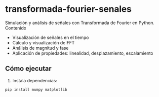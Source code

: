 # transformada-fourier-senales
Simulación y análisis de señales con Transformada de Fourier en Python.
Contenido

- Visualización de señales en el tiempo
- Cálculo y visualización de FFT
- Análisis de magnitud y fase
- Aplicación de propiedades: linealidad, desplazamiento, escalamiento

## Cómo ejecutar
1. Instala dependencias:
```bash
pip install numpy matplotlib

